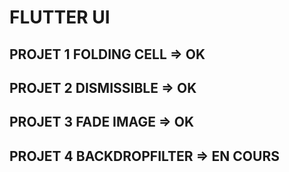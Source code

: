 # FLUTTER UI

## PROJET 1 FOLDING CELL => OK
## PROJET 2 DISMISSIBLE => OK
## PROJET 3 FADE IMAGE  => OK
## PROJET 4 BACKDROPFILTER => EN COURS

